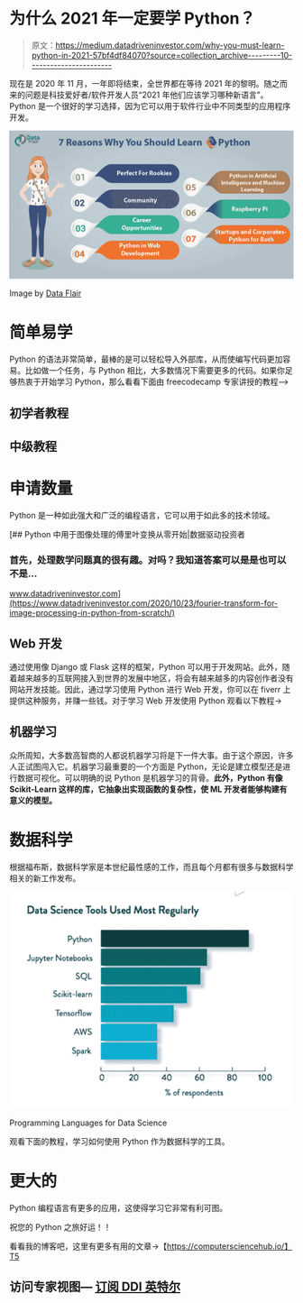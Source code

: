 # 为什么 2021 年一定要学 Python？

> 原文：<https://medium.datadriveninvestor.com/why-you-must-learn-python-in-2021-57bf4df84070?source=collection_archive---------10----------------------->

现在是 2020 年 11 月，一年即将结束，全世界都在等待 2021 年的黎明。随之而来的问题是科技爱好者/软件开发人员“2021 年他们应该学习哪种新语言”。Python 是一个很好的学习选择，因为它可以用于软件行业中不同类型的应用程序开发。

![](img/b8b25f04ad1a981651ef63009218af01.png)

Image by [Data Flair](https://data-flair.training/)

# **简单易学**

Python 的语法非常简单，最棒的是可以轻松导入外部库，从而使编写代码更加容易。比如做一个任务，与 Python 相比，大多数情况下需要更多的代码。如果你足够热衷于开始学习 Python，那么看看下面由 freecodecamp 专家讲授的教程-->

## 初学者教程

## 中级教程

# 申请数量

Python 是一种如此强大和广泛的编程语言，它可以用于如此多的技术领域。

[](https://www.datadriveninvestor.com/2020/10/23/fourier-transform-for-image-processing-in-python-from-scratch/) [## Python 中用于图像处理的傅里叶变换从零开始|数据驱动投资者

### 首先，处理数学问题真的很有趣。对吗？我知道答案可以是是也可以不是…

www.datadriveninvestor.com](https://www.datadriveninvestor.com/2020/10/23/fourier-transform-for-image-processing-in-python-from-scratch/) 

## Web 开发

通过使用像 Django 或 Flask 这样的框架，Python 可以用于开发网站。此外，随着越来越多的互联网接入到世界的发展中地区，将会有越来越多的内容创作者没有网站开发技能。因此，通过学习使用 Python 进行 Web 开发，你可以在 fiverr 上提供这种服务，并赚一些钱。对于学习 Web 开发使用 Python 观看以下教程->

## 机器学习

众所周知，大多数高智商的人都说机器学习将是下一件大事。由于这个原因，许多人正试图闯入它。机器学习最重要的一个方面是 Python，无论是建立模型还是进行数据可视化。可以明确的说 Python 是机器学习的背骨。**此外，Python 有像 Scikit-Learn 这样的库，它抽象出实现函数的复杂性，使 ML 开发者能够构建有意义的模型。**

# 数据科学

根据福布斯，数据科学家是本世纪最性感的工作，而且每个月都有很多与数据科学相关的新工作发布。

![](img/a2ec4ba11249428a65916fb54cf5e184.png)

Programming Languages for Data Science

观看下面的教程，学习如何使用 Python 作为数据科学的工具。

# 更大的

Python 编程语言有更多的应用，这使得学习它非常有利可图。

祝您的 Python 之旅好运！！

看看我的博客吧，这里有更多有用的文章->【https://computersciencehub.io/】T5

## 访问专家视图— [订阅 DDI 英特尔](https://datadriveninvestor.com/ddi-intel)